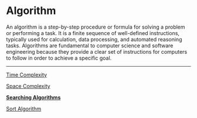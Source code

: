 # Algorithm

An algorithm is a step-by-step procedure or formula for solving a problem or performing a task. It is a finite sequence of well-defined instructions, typically used for calculation, data processing, and automated reasoning tasks. Algorithms are fundamental to computer science and software engineering because they provide a clear set of instructions for computers to follow in order to achieve a specific goal.

---

[Time Complexity](./Algorithm/Time%20Complexity.md)

[Space Complexity](./Algorithm/Space%20Complexity.md)

[**Searching Algorithms**](./Algorithm/Searching%20Algorithms.md)

[Sort Algorithm](./Algorithm/Sort%20Algorithm.md)
